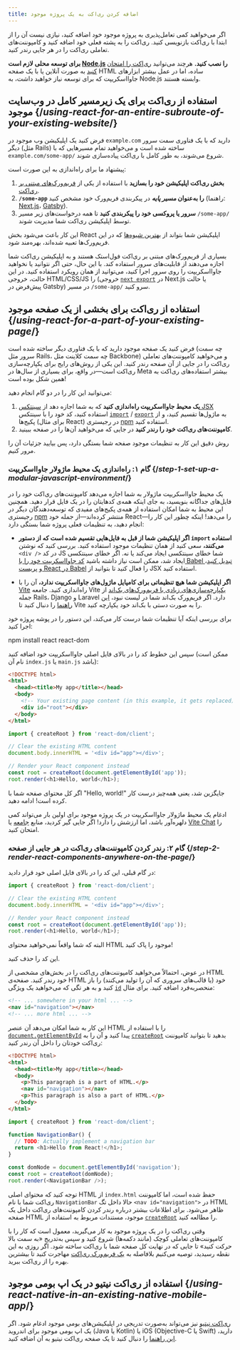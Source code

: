 ```yaml
---
title: اضافه کردن ری‌اکت به یک پروژه موجود
---
```


<Intro>

اگر می‌خواهید کمی تعامل‌پذیری به پروژه موجود خود اضافه کنید، نیازی نیست آن را از ابتدا با ری‌اکت بازنویسی کنید. ری‌اکت را به پشته فعلی خود اضافه کنید و کامپوننت‌های تعاملی ری‌اکت را در هر جایی رندر کنید.

</Intro>

<Note>

**برای توسعه محلی لازم است [Node.js](https://nodejs.org/en/) را نصب کنید.** هرچند می‌توانید [ری‌اکت را امتحان کنید](/learn/installation#try-react) به صورت آنلاین یا با یک صفحه HTML ساده، اما در عمل بیشتر ابزارهای جاوااسکریپت که برای توسعه نیاز خواهید داشت، به Node.js وابسته هستند.

</Note>

## استفاده از ری‌اکت برای یک زیرمسیر کامل در وب‌سایت موجود {/*using-react-for-an-entire-subroute-of-your-existing-website*/}

فرض کنید یک اپلیکیشن وب موجود در `example.com` دارید که با یک فناوری سمت سرور دیگر (مثل Rails) ساخته شده است و می‌خواهید تمام مسیرهایی که با `example.com/some-app/` شروع می‌شوند، به طور کامل با ری‌اکت پیاده‌سازی شوند.

پیشنهاد ما برای راه‌اندازی به این صورت است:

1. **بخش ری‌اکت اپلیکیشن خود را بسازید** با استفاده از یکی از [فریم‌ورک‌های مبتنی بر ری‌اکت](/learn/start-a-new-react-project).
2. **`/some-app` را به‌عنوان *مسیر پایه*** در پیکربندی فریم‌ورک خود مشخص کنید (راهنما: [Next.js](https://nextjs.org/docs/app/api-reference/config/next-config-js/basePath)، [Gatsby](https://www.gatsbyjs.com/docs/how-to/previews-deploys-hosting/path-prefix/)).
3. **سرور یا پروکسی خود را پیکربندی کنید** تا همه درخواست‌های زیر مسیر `/some-app/` توسط اپلیکیشن ری‌اکت شما مدیریت شوند.

این کار باعث می‌شود بخش React اپلیکیشن شما بتواند از [بهترین شیوه‌ها](/learn/build-a-react-app-from-scratch#consider-using-a-framework) که در این فریم‌ورک‌ها تعبیه شده‌اند، بهره‌مند شود.

بسیاری از فریم‌ورک‌های مبتنی بر ری‌اکت فول‌استک هستند و به اپلیکیشن ری‌اکت شما اجازه می‌دهند از قابلیت‌های سرور استفاده کند. با این حال، حتی اگر نتوانید یا نخواهید جاوااسکریپت را روی سرور اجرا کنید، می‌توانید از همان رویکرد استفاده کنید. در این حالت، خروجی HTML/CSS/JS را (خروجی [`next export`](https://nextjs.org/docs/advanced-features/static-html-export) در Next.js یا حالت پیش‌فرض در Gatsby) در مسیر `/some-app/` سرو کنید.  

## استفاده از ری‌اکت برای بخشی از یک صفحه موجود {/*using-react-for-a-part-of-your-existing-page*/}

فرض کنید یک صفحه موجود دارید که با یک فناوری دیگر ساخته شده است (چه سمت سرور مثل Rails، چه سمت کلاینت مثل Backbone) و می‌خواهید کامپوننت‌های تعاملی ری‌اکت را در جایی از آن صفحه رندر کنید. این یکی از روش‌های رایج برای یکپارچه‌سازی ری‌اکت است—در واقع، برای بسیاری از سال‌ها در Meta بیشتر استفاده‌های ری‌اکت به همین شکل بوده است!  

می‌توانید این کار را در دو گام انجام دهید:

1. **یک محیط جاوااسکریپت راه‌اندازی کنید** که به شما اجازه دهد از [سینتکس JSX](/learn/writing-markup-with-jsx) استفاده کنید، کد خود را با سینتکس [`import`](https://developer.mozilla.org/en-US/docs/Web/JavaScript/Reference/Statements/import) / [`export`](https://developer.mozilla.org/en-US/docs/Web/JavaScript/Reference/Statements/export) به ماژول‌ها تقسیم کنید، و از پکیج‌ها (برای مثال React) در رجیستری [npm](https://www.npmjs.com/) استفاده کنید.  
2. **کامپوننت‌های ری‌اکت خود را رندر کنید** در جایی که می‌خواهید آن‌ها را در صفحه ببینید.  

روش دقیق این کار به تنظیمات موجود صفحه شما بستگی دارد، پس بیایید جزئیات آن را مرور کنیم.  

### گام ۱: راه‌اندازی یک محیط ماژولار جاوااسکریپت {/*step-1-set-up-a-modular-javascript-environment*/}

یک محیط جاوااسکریپت ماژولار به شما اجازه می‌دهد کامپوننت‌های ری‌اکت خود را در فایل‌های جداگانه بنویسید، به جای اینکه همه‌ی کدهایتان را در یک فایل قرار دهید. همچنین این محیط به شما امکان استفاده از همه‌ی پکیج‌های مفیدی که توسعه‌دهندگان دیگر در رجیستری [npm](https://www.npmjs.com/) منتشر کرده‌اند—از جمله خود React—را می‌دهد! اینکه چطور این کار را انجام دهید، به تنظیمات فعلی پروژه شما بستگی دارد:  

* **اگر اپلیکیشن شما از قبل به فایل‌هایی تقسیم شده است که از دستور `import` استفاده می‌کنند،** سعی کنید از همان تنظیمات موجود استفاده کنید. بررسی کنید که نوشتن `<div />` در کد JS شما خطای سینتکسی ایجاد می‌کند یا نه. اگر خطای سینتکسی ایجاد شد، ممکن است نیاز داشته باشید [کد جاوااسکریپت خود را با Babel تبدیل کنید](https://babeljs.io/setup)، و [پریست React در Babel](https://babeljs.io/docs/babel-preset-react) را فعال کنید تا بتوانید از JSX استفاده کنید.  

* **اگر اپلیکیشن شما هیچ تنظیماتی برای کامپایل ماژول‌های جاوااسکریپت ندارد،** آن را با [Vite](https://vite.dev/) راه‌اندازی کنید. جامعه Vite [یکپارچه‌سازی‌های زیادی با فریم‌ورک‌های بک‌اند](https://github.com/vitejs/awesome-vite#integrations-with-backends) از جمله Rails، Django و Laravel دارد. اگر فریم‌ورک بک‌اند شما در لیست نبود، [این راهنما](https://vite.dev/guide/backend-integration.html) را دنبال کنید تا Vite را به صورت دستی با بک‌اند خود یکپارچه کنید.  

برای بررسی اینکه آیا تنظیمات شما درست کار می‌کند، این دستور را در پوشه پروژه خود اجرا کنید:  

<TerminalBlock>
npm install react react-dom
</TerminalBlock>

سپس این خطوط کد را در بالای فایل اصلی جاوااسکریپت خود اضافه کنید (ممکن است نام آن `index.js` یا `main.js` باشد):  

<Sandpack>

```html public/index.html hidden
<!DOCTYPE html>
<html>
  <head><title>My app</title></head>
  <body>
    <!-- Your existing page content (in this example, it gets replaced) -->
    <div id="root"></div>
  </body>
</html>
```

```js src/index.js active
import { createRoot } from 'react-dom/client';

// Clear the existing HTML content
document.body.innerHTML = '<div id="app"></div>';

// Render your React component instead
const root = createRoot(document.getElementById('app'));
root.render(<h1>Hello, world</h1>);
```

</Sandpack>

اگر کل محتوای صفحه شما با "Hello, world!" جایگزین شد، یعنی همه‌چیز درست کار کرده است! ادامه دهید.  

<Note>

ادغام یک محیط ماژولار جاوااسکریپت در یک پروژه موجود برای اولین بار می‌تواند کمی دلهره‌آور باشد، اما ارزشش را دارد! اگر جایی گیر کردید، منابع [جامعه](/community) یا [Vite Chat](https://chat.vite.dev/) را امتحان کنید.  

</Note>

### گام ۲: رندر کردن کامپوننت‌های ری‌اکت در هر جایی از صفحه {/*step-2-render-react-components-anywhere-on-the-page*/}

در گام قبلی، این کد را در بالای فایل اصلی خود قرار دادید:

```js
import { createRoot } from 'react-dom/client';

// Clear the existing HTML content
document.body.innerHTML = '<div id="app"></div>';

// Render your React component instead
const root = createRoot(document.getElementById('app'));
root.render(<h1>Hello, world</h1>);
```

البته که شما واقعاً نمی‌خواهید محتوای HTML موجود را پاک کنید!  

این کد را حذف کنید.  

در عوض، احتمالاً می‌خواهید کامپوننت‌های ری‌اکت را در بخش‌های مشخصی از HTML خود رندر کنید. صفحه‌ی HTML خود (یا قالب‌های سروری که آن را تولید می‌کنند) را باز کنید و به هر تگی که می‌خواهید یک ویژگی [`id`](https://developer.mozilla.org/en-US/docs/Web/HTML/Global_attributes/id) منحصربه‌فرد اضافه کنید. برای مثال:

```html
<!-- ... somewhere in your html ... -->
<nav id="navigation"></nav>
<!-- ... more html ... -->
```

این کار به شما امکان می‌دهد آن عنصر HTML را با استفاده از [`document.getElementById`](https://developer.mozilla.org/en-US/docs/Web/API/Document/getElementById) پیدا کنید و آن را به [`createRoot`](/reference/react-dom/client/createRoot) بدهید تا بتوانید کامپوننت ری‌اکت خودتان را داخل آن رندر کنید:

<Sandpack>

```html public/index.html
<!DOCTYPE html>
<html>
  <head><title>My app</title></head>
  <body>
    <p>This paragraph is a part of HTML.</p>
    <nav id="navigation"></nav>
    <p>This paragraph is also a part of HTML.</p>
  </body>
</html>
```

```js src/index.js active
import { createRoot } from 'react-dom/client';

function NavigationBar() {
  // TODO: Actually implement a navigation bar
  return <h1>Hello from React!</h1>;
}

const domNode = document.getElementById('navigation');
const root = createRoot(domNode);
root.render(<NavigationBar />);
```

</Sandpack>

توجه کنید که محتوای اصلی HTML از `index.html` حفظ شده است، اما کامپوننت ری‌اکت شما با نام `NavigationBar` حالا داخل تگ `<nav id="navigation">` در HTML ظاهر می‌شود. برای اطلاعات بیشتر درباره رندر کردن کامپوننت‌های ری‌اکت داخل یک صفحه HTML موجود، مستندات مربوط به استفاده از [`createRoot`](/reference/react-dom/client/createRoot#rendering-a-page-partially-built-with-react) را مطالعه کنید.

وقتی ری‌اکت را در یک پروژه موجود به کار می‌گیرید، معمول است که کار را با کامپوننت‌های تعاملی کوچک (مانند دکمه‌ها) شروع کنید و سپس به‌تدریج «به سمت بالا حرکت کنید» تا جایی که در نهایت کل صفحه شما با ری‌اکت ساخته شود. اگر روزی به این نقطه رسیدید، توصیه می‌کنیم بلافاصله به [یک فریم‌ورک ری‌اکت](/learn/start-a-new-react-project) مهاجرت کنید تا بیشترین بهره را از ری‌اکت ببرید.

## استفاده از ری‌اکت نیتیو در یک اپ بومی موجود {/*using-react-native-in-an-existing-native-mobile-app*/}

[ری‌اکت نیتیو](https://reactnative.dev/) نیز می‌تواند به‌صورت تدریجی در اپلیکیشن‌های بومی موجود ادغام شود. اگر یک اپ بومی موجود برای اندروید (Java یا Kotlin) یا iOS (Objective-C یا Swift) دارید، [این راهنما](https://reactnative.dev/docs/integration-with-existing-apps) را دنبال کنید تا یک صفحه ری‌اکت نیتیو به آن اضافه کنید.
